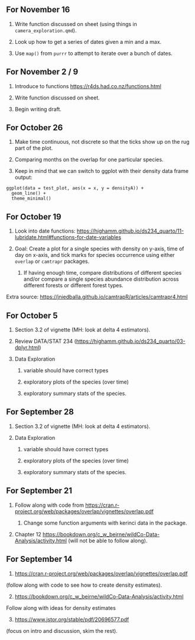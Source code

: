 ## For November 16

1. Write function discussed on sheet (using things in `camera_exploration.qmd`).

2. Look up how to get a series of dates given a min and a max.

3. Use `map()` from `purrr` to attempt to iterate over a bunch of dates.

## For November 2 / 9

1. Introduce to functions <https://r4ds.had.co.nz/functions.html>

2. Write function discussed on sheet.

3. Begin writing draft.

## For October 26

1. Make time continuous, not discrete so that the ticks show up on the rug part of the plot.

2. Comparing months on the overlap for one particular species.

3. Keep in mind that we can switch to ggplot with their density data frame output:

```
ggplot(data = test_plot, aes(x = x, y = densityA)) +
  geom_line() +
  theme_minimal()
```

## For October 19

1. Look into date functions: <https://highamm.github.io/ds234_quarto/11-lubridate.html#functions-for-date-variables>

2. Goal: Create a plot for a single species with density on y-axis, time of day on x-axis, and tick marks for species occurrence using either `overlap` or `camtrapr` packages. 

    1. If having enough time, compare distributions of different species and/or compare a single species abundance distribution across different forests or different forest types.
    
Extra source: <https://jniedballa.github.io/camtrapR/articles/camtrapr4.html>

## For October 5

1. Section 3.2 of vignette (MH: look at delta 4 estimators).

2. Review DATA/STAT 234 (<https://highamm.github.io/ds234_quarto/03-dplyr.html>)

3. Data Exploration

    1. variable should have correct types
    
    2. exploratory plots of the species (over time)
    
    3. exploratory summary stats of the species.

## For September 28

1. Section 3.2 of vignette (MH: look at delta 4 estimators).

2. Data Exploration

    1. variable should have correct types
    
    2. exploratory plots of the species (over time)
    
    3. exploratory summary stats of the species.

## For September 21

1. Follow along with code from <https://cran.r-project.org/web/packages/overlap/vignettes/overlap.pdf>

    1. Change some function arguments with kerinci data in the package.

2. Chapter 12 <https://bookdown.org/c_w_beirne/wildCo-Data-Analysis/activity.html> (will not be able to follow along).

## For September 14

1. https://cran.r-project.org/web/packages/overlap/vignettes/overlap.pdf

(follow along with code to see how to create density estimates).

2. https://bookdown.org/c_w_beirne/wildCo-Data-Analysis/activity.html

Follow along with ideas for density estimates

3. https://www.jstor.org/stable/pdf/20696577.pdf

(focus on intro and discussion, skim the rest).